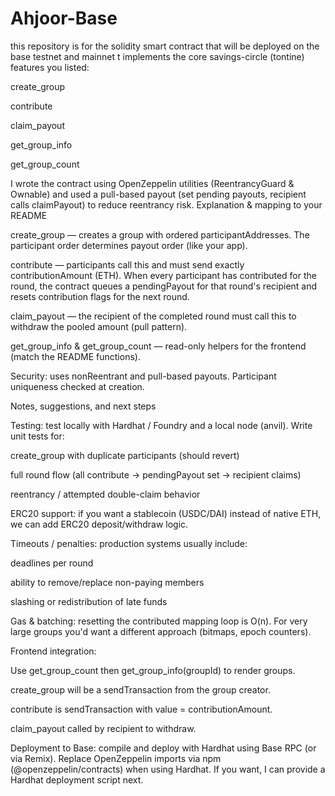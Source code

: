 # Ahjoor-Base
this repository is for the solidity smart contract that will be deployed on the base testnet and mainnet t implements the core savings-circle (tontine) features you listed:

create_group

contribute

claim_payout

get_group_info

get_group_count

I wrote the contract using OpenZeppelin utilities (ReentrancyGuard & Ownable) and used a pull-based payout (set pending payouts, recipient calls claimPayout) to reduce reentrancy risk.
   Explanation & mapping to your README

create_group — creates a group with ordered participantAddresses. The participant order determines payout order (like your app).

contribute — participants call this and must send exactly contributionAmount (ETH). When every participant has contributed for the round, the contract queues a pendingPayout for that round's recipient and resets contribution flags for the next round.

claim_payout — the recipient of the completed round must call this to withdraw the pooled amount (pull pattern).

get_group_info & get_group_count — read-only helpers for the frontend (match the README functions).

Security: uses nonReentrant and pull-based payouts. Participant uniqueness checked at creation.

Notes, suggestions, and next steps

Testing: test locally with Hardhat / Foundry and a local node (anvil). Write unit tests for:

create_group with duplicate participants (should revert)

full round flow (all contribute -> pendingPayout set -> recipient claims)

reentrancy / attempted double-claim behavior

ERC20 support: if you want a stablecoin (USDC/DAI) instead of native ETH, we can add ERC20 deposit/withdraw logic.

Timeouts / penalties: production systems usually include:

deadlines per round

ability to remove/replace non-paying members

slashing or redistribution of late funds

Gas & batching: resetting the contributed mapping loop is O(n). For very large groups you'd want a different approach (bitmaps, epoch counters).

Frontend integration:

Use get_group_count then get_group_info(groupId) to render groups.

create_group will be a sendTransaction from the group creator.

contribute is sendTransaction with value = contributionAmount.

claim_payout called by recipient to withdraw.

Deployment to Base: compile and deploy with Hardhat using Base RPC (or via Remix). Replace OpenZeppelin imports via npm (@openzeppelin/contracts) when using Hardhat. If you want, I can provide a Hardhat deployment script next.
